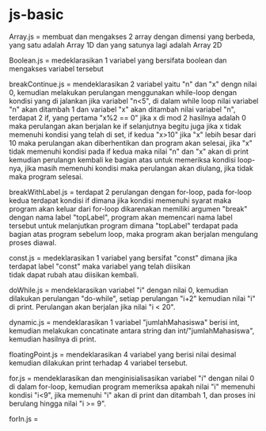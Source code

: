# js-basic
Array.js = membuat dan mengakses 2 array dengan dimensi yang berbeda, yang satu adalah Array 1D dan yang satunya lagi adalah Array 2D 

Boolean.js = medeklarasikan 1 variabel yang bersifata boolean dan mengakses variabel tersebut

breakContinue.js = mendeklarasikan 2 variabel yaitu "n" dan "x" dengn nilai 0, 
                   kemudian melakukan perulangan menggunakan while-loop dengan kondisi yang di jalankan jika variabel "n<5",
                   di dalam while loop nilai variabel "n" akan ditambah 1 dan variabel "x" akan ditambah nilai variabel "n", 
                   terdapat 2 if, yang pertama "x%2 == 0" jika x di mod 2 hasilnya adalah 0 maka perulangan akan berjalan ke if 
                   selanjutnya begitu juga jika x tidak memenuhi kondisi yang telah di set, if kedua "x>10" jika "x" lebih besar 
                   dari 10 maka perulangan akan diberhentikan dan program akan selesai, jika "x" tidak memenuhi kondisi pada if 
                   kedua maka nilai "n" dan "x" akan di print kemudian perulangn kembali ke bagian atas untuk memeriksa kondisi 
                   loop-nya, jika masih memenuhi kondisi maka perulangan akan diulang, jika tidak maka program selesai.

breakWithLabel.js = terdapat 2 perulangan dengan for-loop, pada for-loop kedua terdapat kondisi if dimana jika kondisi memenuhi 
                    syarat maka program akan keluar dari for-loop dikarenakan memiliki argumen "break" dengan nama label "topLabel", 
                    program akan memencari nama label tersebut untuk melanjutkan program dimana "topLabel" terdapat pada bagian 
                    atas program sebelum loop, maka program akan berjalan mengulang proses diawal.
                    
const.js = medeklarasikan 1 variabel yang bersifat "const" dimana jika terdapat label "const" maka variabel yang telah diisikan  
           tidak dapat rubah atau diisikan kembali.
           
doWhile.js = mendeklarasikan variabel "i" dengan nilai 0, kemudian dilakukan perulangan "do-while", setiap perulangan "i+2" kemudian nilai "i" di print. 
             Perulangan akan berjalan jika nilai "i < 20".

dynamic.js = mendeklarasikan 1 variabel "jumlahMahasiswa" berisi int, kemudian melakukan concatinate antara string dan int/"jumlahMahasiswa", 
             kemudian hasilnya di print.
  
floatingPoint.js = mendeklarasikan 4 variabel yang berisi nilai desimal kemudian dilakukan print terhadap 4 variabel tersebut.

for.js = mendeklarasikan dan menginisialisasikan variabel "i" dengan nilai 0 di dalam for-loop, kemudian program memeriksa apakah 
         nilai "i" memenuhi kondisi "i<9", jika memenuhi "i" akan di print dan ditambah 1, dan proses ini berulang
         hingga nilai "i >= 9".
        
forIn.js = 



                   
